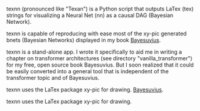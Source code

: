 texnn (pronounced like "Texan") is a Python script that outputs LaTex (tex)
strings for visualizing a Neural Net (nn) as a causal DAG (Bayesian Network).

texnn is capable of reproducing with ease most of the xy-pic generated bnets 
(Bayesian Networks) displayed in my book [Bayesuvius](https://github.com/rrtucci/Bayesuvius).

texnn is a stand-alone app. I wrote it specifically to aid me in writing a 
chapter on transformer architectures (see directory "vanilla_transformer") 
for my free, open source book Bayesuvius. But I soon realized that it could 
be easily converted into a general tool that is independent of the transformer 
topic and of Bayesuvius.

texnn uses the LaTex package xy-pic for drawing.
[Bayesuvius](https://github.com/rrtucci/Bayesuvius).

texnn uses the LaTex package xy-pic for drawing.